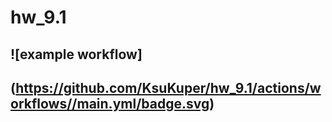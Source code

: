 # hw_9.1


## ![example workflow]
## (https://github.com/KsuKuper/hw_9.1/actions/workflows//main.yml/badge.svg)
